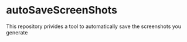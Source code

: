 # autoSaveScreenShots
This repository privides a tool to automatically save the screenshots you generate
